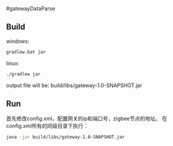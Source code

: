 #gatewayDataParse


## Build

windows:
```bash
gradlew.bat jar
```

linux:
```bash
./gradlew jar
```

output file will be:
build/libs/gateway-1.0-SNAPSHOT.jar

## Run

首先修改config.xml，配置网关的ip和端口号，zigbee节点的地址。
在config.xml所有的同级目录下执行：
```bash
java -jar build/libs/gateway-1.0-SNAPSHOT.jar 
```